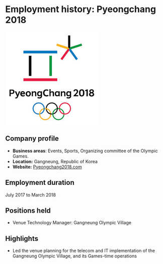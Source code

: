 # Employment history: Pyeongchang 2018

![pyeongchang 2018 logo](/static/pyeongchang2018_logo.jpg)

## Company profile

 - **Business areas**: Events, Sports, Organizing committee of the Olympic Games.
 - **Location:** Gangneung, Republic of Korea
 - **Website:** [Pyeongchang2018.com](https://web.archive.org/web/20180331232540/https://www.pyeongchang2018.com/en/index)

## Employment duration

July 2017 to March 2018

## Positions held

 - Venue Technology Manager: Gangneung Olympic Village

## Highlights

 - Led the venue planning for the telecom and IT implementation of the Gangneung Olympic Village, and its Games-time operations
